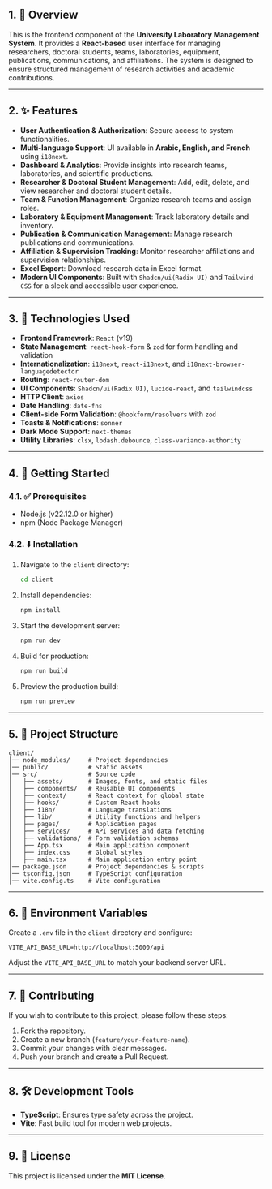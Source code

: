 ## 1. 👀 Overview
This is the frontend component of the **University Laboratory Management System**. It provides a **React-based** user interface for managing researchers, doctoral students, teams, laboratories, equipment, publications, communications, and affiliations. The system is designed to ensure structured management of research activities and academic contributions.

---

## 2. ✨ Features
- **User Authentication & Authorization**: Secure access to system functionalities.
- **Multi-language Support**: UI available in **Arabic, English, and French** using `i18next`.
- **Dashboard & Analytics**: Provide insights into research teams, laboratories, and scientific productions.
- **Researcher & Doctoral Student Management**: Add, edit, delete, and view researcher and doctoral student details.
- **Team & Function Management**: Organize research teams and assign roles.
- **Laboratory & Equipment Management**: Track laboratory details and inventory.
- **Publication & Communication Management**: Manage research publications and communications.
- **Affiliation & Supervision Tracking**: Monitor researcher affiliations and supervision relationships.
- **Excel Export**: Download research data in Excel format.
- **Modern UI Components**: Built with `Shadcn/ui(Radix UI)` and `Tailwind CSS` for a sleek and accessible user experience.

---

## 3. 🔧 Technologies Used
- **Frontend Framework**: `React` (v19)
- **State Management**: `react-hook-form` & `zod` for form handling and validation
- **Internationalization**: `i18next`, `react-i18next`, and `i18next-browser-languagedetector`
- **Routing**: `react-router-dom`
- **UI Components**: `Shadcn/ui(Radix UI)`, `lucide-react`, and `tailwindcss`
- **HTTP Client**: `axios`
- **Date Handling**: `date-fns`
- **Client-side Form Validation**: `@hookform/resolvers` with `zod`
- **Toasts & Notifications**: `sonner`
- **Dark Mode Support**: `next-themes`
- **Utility Libraries**: `clsx`, `lodash.debounce`, `class-variance-authority`

---

## 4. 🚀 Getting Started

### 4.1. ✅ Prerequisites
- Node.js (v22.12.0 or higher)
- npm (Node Package Manager)

### 4.2. ⬇️ Installation
1. Navigate to the `client` directory:
   ```bash
   cd client
   ```
2. Install dependencies:
   ```bash
   npm install
   ```
3. Start the development server:
   ```bash
   npm run dev
   ```
4. Build for production:
   ```bash
   npm run build
   ```
5. Preview the production build:
   ```bash
   npm run preview
   ```

---

## 5. 📂 Project Structure
```
client/
│── node_modules/     # Project dependencies
│── public/           # Static assets
│── src/              # Source code
│   ├── assets/       # Images, fonts, and static files
│   ├── components/   # Reusable UI components
│   ├── context/      # React context for global state
│   ├── hooks/        # Custom React hooks
│   ├── i18n/         # Language translations
│   ├── lib/          # Utility functions and helpers
│   ├── pages/        # Application pages
│   ├── services/     # API services and data fetching
│   ├── validations/  # Form validation schemas
│   ├── App.tsx       # Main application component
│   ├── index.css     # Global styles
│   ├── main.tsx      # Main application entry point
│── package.json      # Project dependencies & scripts
│── tsconfig.json     # TypeScript configuration
│── vite.config.ts    # Vite configuration
```

---

## 6. 🔐 Environment Variables
Create a `.env` file in the `client` directory and configure:
```
VITE_API_BASE_URL=http://localhost:5000/api
```
Adjust the `VITE_API_BASE_URL` to match your backend server URL.

---

## 7. 🤝 Contributing
If you wish to contribute to this project, please follow these steps:
1. Fork the repository.
2. Create a new branch (`feature/your-feature-name`).
3. Commit your changes with clear messages.
4. Push your branch and create a Pull Request.

---

## 8. 🛠️ Development Tools
- **TypeScript**: Ensures type safety across the project.
- **Vite**: Fast build tool for modern web projects.

---

## 9. 📜 License
This project is licensed under the **MIT License**.

